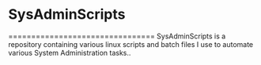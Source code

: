 # SysAdminScripts

================================
SysAdminScripts is a repository containing various linux scripts and batch files I use to automate various System Administration tasks..
